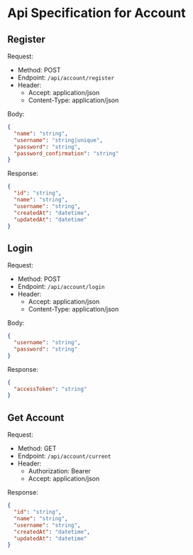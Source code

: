 # Api Specification for Account

## Register

Request:
- Method: POST
- Endpoint: `/api/account/register`
- Header:
  - Accept: application/json
  - Content-Type: application/json 

Body:

```json
{
  "name": "string",
  "username": "string|unique",
  "password": "string",
  "password_confirmation": "string"
}
```

Response:

```json
{
  "id": "string",
  "name": "string",
  "username": "string",
  "createdAt": "datetime",
  "updatedAt": "datetime"
}
```

## Login

Request:
- Method: POST
- Endpoint: `/api/account/login`
- Header:
  - Accept: application/json
  - Content-Type: application/json

Body:

```json
{
  "username": "string",
  "password": "string"
}
```

Response:

```json
{
  "accessToken": "string"
}
```

## Get Account

Request:
- Method: GET
- Endpoint: `/api/account/current`
- Header:
  - Authorization: Bearer <token> 
  - Accept: application/json

Response:

```json
{
  "id": "string",
  "name": "string",
  "username": "string",
  "createdAt": "datetime",
  "updatedAt": "datetime"
}
```